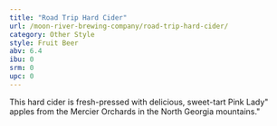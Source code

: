 ```yaml
---
title: "Road Trip Hard Cider"
url: /moon-river-brewing-company/road-trip-hard-cider/
category: Other Style
style: Fruit Beer
abv: 6.4
ibu: 0
srm: 0
upc: 0
---
```

This hard cider is fresh-pressed with delicious, sweet-tart Pink Lady" apples from the Mercier Orchards in the North Georgia mountains."
